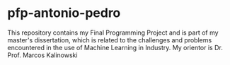 # pfp-antonio-pedro
This repository contains my Final Programming Project and is part of my master's dissertation, which is related to the challenges and problems encountered in the use of Machine Learning in Industry. My orientor is Dr. Prof. Marcos Kalinowski
